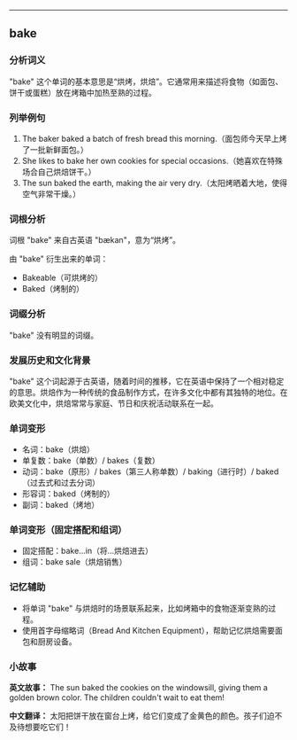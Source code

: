 
---------------
## bake
### 分析词义
"bake" 这个单词的基本意思是“烘烤，烘焙”。它通常用来描述将食物（如面包、饼干或蛋糕）放在烤箱中加热至熟的过程。

### 列举例句
1. The baker baked a batch of fresh bread this morning.（面包师今天早上烤了一批新鲜面包。）
2. She likes to bake her own cookies for special occasions.（她喜欢在特殊场合自己烘焙饼干。）
3. The sun baked the earth, making the air very dry.（太阳烤晒着大地，使得空气非常干燥。）

### 词根分析
词根 "bake" 来自古英语 "bækan"，意为“烘烤”。

由 "bake" 衍生出来的单词：
- Bakeable（可烘烤的）
- Baked（烤制的）

### 词缀分析
"bake" 没有明显的词缀。

### 发展历史和文化背景
"bake" 这个词起源于古英语，随着时间的推移，它在英语中保持了一个相对稳定的意思。烘焙作为一种传统的食品制作方式，在许多文化中都有其独特的地位。在欧美文化中，烘焙常常与家庭、节日和庆祝活动联系在一起。

### 单词变形
- 名词：bake（烘焙）
- 单复数：bake（单数）/ bakes（复数）
- 动词：bake（原形）/ bakes（第三人称单数）/ baking（进行时）/ baked（过去式和过去分词）
- 形容词：baked（烤制的）
- 副词：baked（烤地）

### 单词变形（固定搭配和组词）
- 固定搭配：bake...in（将...烘焙进去）
- 组词：bake sale（烘焙销售）

### 记忆辅助
- 将单词 "bake" 与烘焙时的场景联系起来，比如烤箱中的食物逐渐变熟的过程。
- 使用首字母缩略词（Bread And Kitchen Equipment），帮助记忆烘焙需要面包和厨房设备。

### 小故事
**英文故事：**
The sun baked the cookies on the windowsill, giving them a golden brown color. The children couldn't wait to eat them!

**中文翻译：**
太阳把饼干放在窗台上烤，给它们变成了金黄色的颜色。孩子们迫不及待想要吃它们！

